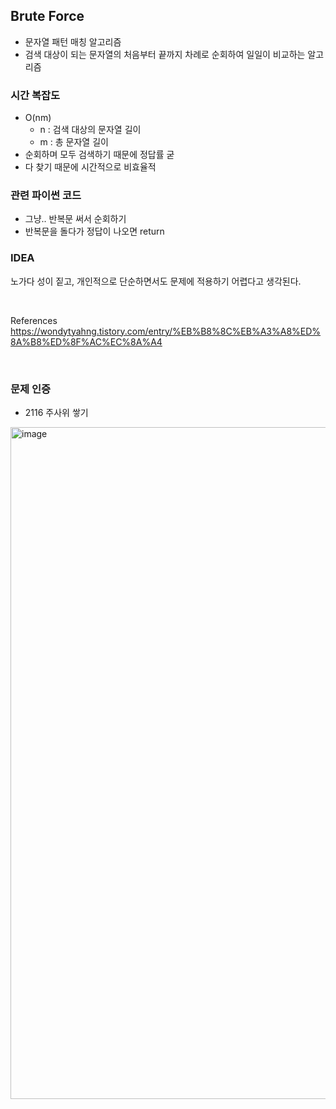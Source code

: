 ## Brute Force
- 문자열 패턴 매칭 알고리즘
- 검색 대상이 되는 문자열의 처음부터 끝까지 차례로 순회하여 일일이 비교하는 알고리즘

### 시간 복잡도
- O(nm)
  - n : 검색 대상의 문자열 길이
  - m : 총 문자열 길이
- 순회하며 모두 검색하기 때문에 정답률 굳
- 다 찾기 때문에 시간적으로 비효율적

### 관련 파이썬 코드
- 그냥.. 반복문 써서 순회하기
- 반복문을 돌다가 정답이 나오면 return

### IDEA
노가다 성이 짙고, 개인적으로 단순하면서도 문제에 적용하기 어렵다고 생각된다.

<br/>

References
https://wondytyahng.tistory.com/entry/%EB%B8%8C%EB%A3%A8%ED%8A%B8%ED%8F%AC%EC%8A%A4

<br/>

### 문제 인증

- 2116 주사위 쌓기
<img width="1075" alt="image" src="https://user-images.githubusercontent.com/55437339/201059390-f5cf96b6-168f-4809-b564-0e5dcbb3626c.png">

